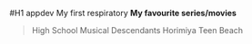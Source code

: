 #H1 appdev
My first respiratory
**My favourite series/movies**
> High School Musical
> Descendants
> Horimiya
> Teen Beach 

